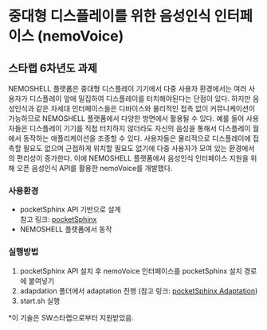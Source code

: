 # 중대형 디스플레이를 위한 음성인식 인터페이스 (nemoVoice)
## 스타랩 6차년도 과제  
NEMOSHELL 플랫폼은 중대형 디스플레이 기기에서 다중 사용자 환경에서는 여러 사용자가 디스플레이 앞에 밀집하여 디스플레이를 터치해야된다는 단점이 있다. 하지만 음성인식과 같은 차세대 인터페이스들은 디바이스와 물리적인 접촉 없이 커뮤니케이션이 가능하므로 NEMOSHELL 플랫폼에서 다양한 방면에서 활용될 수 있다. 예를 들어 사용자들은 디스플레이 기기를 직접 터치하지 않더라도 자신의 음성을 통해서 디스플레이 월에서 동작하는 애플리케이션을 조종할 수 있다. 사용자들은 물리적으로 디스플레이에 접촉할 필요도 없으며 근접하게 위치할 필요도 없기에 다중 사용자가 모여 있는 환경에서의 편리성이 증가한다. 이에 NEMOSHELL 플랫폼에서 음성인식 인터페이스 지원을 위해 오픈 음성인식 API를 활용한 nemoVoice를 개발했다.

### 사용환경
- pocketSphinx API 기반으로 설계  
참고 링크: [pocketSphinx](https://github.com/cmusphinx/pocketsphinx)
- NEMOSHELL 플랫폼에서 동작

### 실행방법
1. pocketSphinx API 설치 후 nemoVoice 인터페이스를 pocketSphinx 설치 경로에 붙여넣기
2. adapdation 폴더에서 adaptation 진행 (참고 링크: [pocketSphinx Adaptation](https://cmusphinx.github.io/wiki/tutorialadapt/))
3. start.sh 실행

*이 기술은 SW스타랩으로부터 지원받았음.
